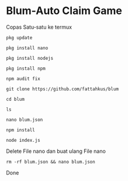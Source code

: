 # Blum-Auto Claim Game 

Copas Satu-satu ke termux
```
pkg update
```
```
pkg install nano
```
```
pkg install nodejs 
```
```
pkg install npm
```
```
npm audit fix
```
```
git clone https://github.com/fattahkus/blum
```
```
cd blum
```
```
ls
```
```
nano blum.json
```
```
npm install
```
```
node index.js
```

Delete File nano dan buat ulang File nano
```
rm -rf blum.json && nano blum.json
```

Done
